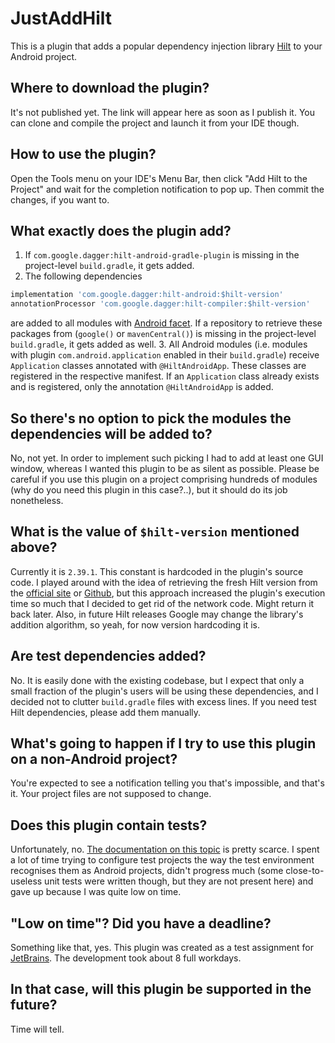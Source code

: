# JustAddHilt
This is a plugin that adds a popular dependency injection library [Hilt](https://dagger.dev/hilt/) to your Android project.

## Where to download the plugin?
It's not published yet. The link will appear here as soon as I publish it. You can clone and compile the project and launch it from your IDE though.

## How to use the plugin?
Open the Tools menu on your IDE's Menu Bar, then click "Add Hilt to the Project" and wait for the completion notification to pop up. Then commit the changes, if you want to.

## What exactly does the plugin add?
1. If `com.google.dagger:hilt-android-gradle-plugin` is missing in the project-level `build.gradle`, it gets added.
2. The following dependencies 
```groovy
implementation 'com.google.dagger:hilt-android:$hilt-version'
annotationProcessor 'com.google.dagger:hilt-compiler:$hilt-version'
```
are added to all modules with [Android facet](https://www.jetbrains.com/help/idea/android-facet-page.html). If a repository to retrieve these packages from (`google()` or `mavenCentral()`) is missing in the project-level `build.gradle`, it gets added as well.
3. All Android modules (i.e. modules with plugin `com.android.application` enabled in their `build.gradle`) receive `Application` classes annotated with `@HiltAndroidApp`. These classes are registered in the respective manifest. If an `Application` class already exists and is registered, only the annotation `@HiltAndroidApp` is added.

## So there's no option to pick the modules the dependencies will be added to?
No, not yet. In order to implement such picking I had to add at least one GUI window, whereas I wanted this plugin to be as silent as possible. Please be careful if you use this plugin on a project comprising hundreds of modules (why do you need this plugin in this case?..), but it should do its job nonetheless.

## What is the value of `$hilt-version` mentioned above?
Currently it is `2.39.1`. This constant is hardcoded in the plugin's source code. I played around with the idea of retrieving the fresh Hilt version from the [official site](https://dagger.dev/hilt/) or [Github](https://github.com/google/dagger/releases), but this approach increased the plugin's execution time so much that I decided to get rid of the network code. Might return it back later.
Also, in future Hilt releases Google may change the library's addition algorithm, so yeah, for now version hardcoding it is.

## Are test dependencies added?
No. It is easily done with the existing codebase, but I expect that only a small fraction of the plugin's users will be using these dependencies, and I decided not to clutter `build.gradle` files with excess lines. If you need test Hilt dependencies, please add them manually.

## What's going to happen if I try to use this plugin on a non-Android project?
You're expected to see a notification telling you that's impossible, and that's it. Your project files are not supposed to change.

## Does this plugin contain tests?
Unfortunately, no. [The documentation on this topic](https://plugins.jetbrains.com/docs/intellij/testing-plugins.html) is pretty scarce. I spent a lot of time trying to configure test projects the way the test environment recognises them as Android projects, didn't progress much (some close-to-useless unit tests were written though, but they are not present here) and gave up because I was quite low on time.

## "Low on time"? Did you have a deadline?
Something like that, yes. This plugin was created as a test assignment for [JetBrains](https://www.jetbrains.com/). The development took about 8 full workdays.

## In that case, will this plugin be supported in the future?
Time will tell.
